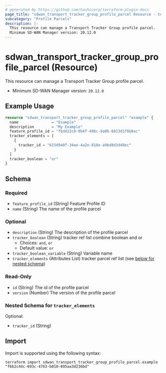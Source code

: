 ```yaml
---
# generated by https://github.com/hashicorp/terraform-plugin-docs
page_title: "sdwan_transport_tracker_group_profile_parcel Resource - terraform-provider-sdwan"
subcategory: "Profile Parcels"
description: |-
  This resource can manage a Transport Tracker Group profile parcel.
  Minimum SD-WAN Manager version: 20.12.0
---
```


# sdwan_transport_tracker_group_profile_parcel (Resource)

This resource can manage a Transport Tracker Group profile parcel.
  - Minimum SD-WAN Manager version: `20.12.0`

## Example Usage

```terraform
resource "sdwan_transport_tracker_group_profile_parcel" "example" {
  name               = "Example"
  description        = "My Example"
  feature_profile_id = "f6dd22c8-0b4f-496c-9a0b-6813d1f8b8ac"
  tracker_elements = [
    {
      tracker_id = "615d948f-34ee-4a2e-810e-a9bd8d3d48ec"
    }
  ]
  tracker_boolean = "or"
}
```

<!-- schema generated by tfplugindocs -->
## Schema

### Required

- `feature_profile_id` (String) Feature Profile ID
- `name` (String) The name of the profile parcel

### Optional

- `description` (String) The description of the profile parcel
- `tracker_boolean` (String) tracker ref list combine boolean and or
  - Choices: `and`, `or`
  - Default value: `or`
- `tracker_boolean_variable` (String) Variable name
- `tracker_elements` (Attributes List) tracker parcel ref list (see [below for nested schema](#nestedatt--tracker_elements))

### Read-Only

- `id` (String) The id of the profile parcel
- `version` (Number) The version of the profile parcel

<a id="nestedatt--tracker_elements"></a>
### Nested Schema for `tracker_elements`

Optional:

- `tracker_id` (String)

## Import

Import is supported using the following syntax:

```shell
terraform import sdwan_transport_tracker_group_profile_parcel.example "f6b2c44c-693c-4763-b010-895aa3d236bd"
```
